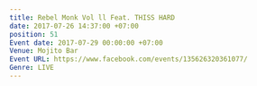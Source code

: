 ```yaml
---
title: Rebel Monk Vol ll Feat. THISS HARD
date: 2017-07-26 14:37:00 +07:00
position: 51
Event date: 2017-07-29 00:00:00 +07:00
Venue: Mojito Bar
Event URL: https://www.facebook.com/events/135626320361077/
Genre: LIVE
---
```


